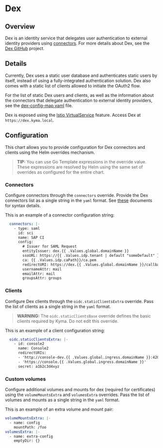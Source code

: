 # Dex

## Overview

Dex is an identity service that delegates user authentication to external identity providers using [connectors](https://github.com/coreos/dex#connectors).
For more details about Dex, see the [Dex GitHub](https://github.com/coreos/dex) project.

## Details

Currently, Dex uses a static user database and authenticates static users by itself, instead of using a fully-integrated authentication solution. Dex also comes with a static list of clients allowed to initiate the OAuth2 flow.

For the list of static Dex users and clients, as well as the information about the connectors that delegate authentication to external identity providers, see the [dex-config-map.yaml](templates/dex-config-map.yaml) file.

Dex is exposed using the [Istio VirtualService](https://istio.io/docs/reference/config/networking/v1alpha3/virtual-service/) feature. Access Dex at `https://dex.kyma.local`.

## Configuration

This chart allows you to provide configuration for Dex connectors and clients using the Helm overrides mechanism.
> **TIP:** You can use Go Template expressions in the override value. These expressions are resolved by Helm using the same set of overrides as configured for the entire chart.

### Connectors

Configure connectors through the `connectors` override.
Provide the Dex connectors list as a single string in the `yaml` format. See [these](https://github.com/dexidp/dex/tree/master/Documentation/connectors) documents for syntax details.

This is an example of a connector configuration string:
```yaml
  connectors: |-
    - type: saml
      id: sci
      name: SAP CI
      config:
        # Issuer for SAML Request
        entityIssuer: dex.{{ .Values.global.domainName }}
        ssoURL: https://{{ .Values.idp.tenant | default "someDefault" }}.{{ .Values.idp.domain | default "mytenant.mydomain.com" }}/saml2/idp/sso?sp=dex.{{ .Values.global.domainName }}
        ca: {{ .Values.idp.caPath}}/ca.pem
        redirectURI: https://dex.{{ .Values.global.domainName }}/callback
        usernameAttr: mail
        emailAttr: mail
        groupsAttr: groups
```

### Clients

Configure Dex clients through the `oidc.staticClientsExtra` override. Pass the list of clients as a single string in the `yaml` format.
>**WARNING:** The `oidc.staticClientsBase` override defines the basic clients required by Kyma. Do not edit this override.

This is an example of a client configuration string:
```yaml
  oidc.staticClientsExtra: |-
    - id: console2
      name: Console2
      redirectURIs:
      - 'http://console-dev.{{ .Values.global.ingress.domainName }}:4200'
      - 'https://console.{{ .Values.global.ingress.domainName }}'
      secret: a1b2c3d4xyz
```
### Custom volumes

Configure additional volumes and mounts for dex (required for certificates) using the `volumeMountsExtra` and `volumesExtra` overrides. Pass the list of volumes and mounts as a single string in the `yaml` format.

This is an example of an extra volume and mount pair:
```yaml
volumeMountsExtra: |-
  - name: config
    mountPath: /foo
volumesExtra: |-
  - name: extra-config
    emptyDir: {}
```


